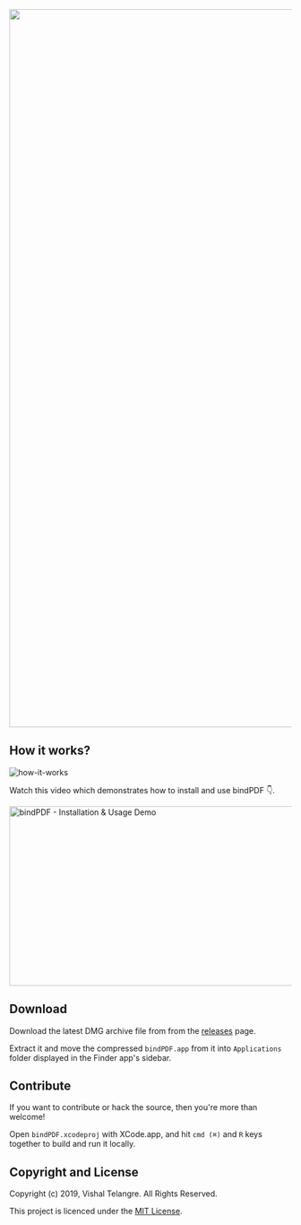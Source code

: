 <div align="center">
<img width="1280" alt="bindPDF" src="https://user-images.githubusercontent.com/876195/66754258-36f39300-eeb3-11e9-9f62-bb00db5308ed.png">
</div>

## How it works?

![how-it-works](https://user-images.githubusercontent.com/876195/66718874-57b1df00-ee06-11e9-9ae5-92abcb55e6cd.png)

Watch this video which demonstrates how to install and use bindPDF 👇.

<a href="http://www.youtube.com/watch?v=1DnJfWv1xFI" target="_blank" title="bindPDF - Installation & Usage Demo"><img src="https://user-images.githubusercontent.com/876195/66742832-36003880-ee96-11e9-9d05-04c74e7a2ef4.png" alt="bindPDF - Installation & Usage Demo" width="512" height="320"></a>

## Download

Download the latest DMG archive file from from the [releases](https://github.com/vishaltelangre/bindPDF/releases) page.

Extract it and move the compressed `bindPDF.app` from it into `Applications` folder displayed in the Finder app's sidebar.

## Contribute

If you want to contribute or hack the source, then you're more than welcome!

Open `bindPDF.xcodeproj` with XCode.app, and hit `cmd (⌘)` and `R` keys together to build and run it locally.

## Copyright and License

Copyright (c) 2019, Vishal Telangre. All Rights Reserved.

This project is licenced under the [MIT License](LICENSE).

